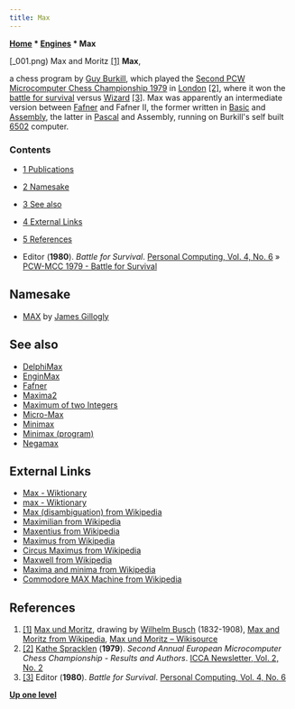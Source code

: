 ```yaml
---
title: Max
---
```

**[Home](Home "Home") \* [Engines](Engines "Engines") \* Max**



[_001.png) Max and Moritz <a id="cite-note-1" href="#cite-ref-1">[1]</a>
**Max**,  

a chess program by [Guy Burkill](index.php?title=Guy_Burkill&action=edit&redlink=1 "Guy Burkill (page does not exist)"), which played the [Second PCW Microcomputer Chess Championship 1979](PCW-MCC_1979 "PCW-MCC 1979") in [London](https://en.wikipedia.org/wiki/London) <a id="cite-note-2" href="#cite-ref-2">[2]</a>, where it won the [battle for survival](PCW-MCC_1979#Battle "PCW-MCC 1979") versus [Wizard](Wizard "Wizard") <a id="cite-note-3" href="#cite-ref-3">[3]</a>. Max was apparently an intermediate version between [Fafner](index.php?title=Fafner&action=edit&redlink=1 "Fafner (page does not exist)") and Fafner II, the former written in [Basic](Basic "Basic") and [Assembly](Assembly "Assembly"), the latter in [Pascal](Pascal "Pascal") and Assembly, running on Burkill's self built [6502](6502 "6502") computer. 



### Contents


* [1 Publications](#publications)
* [2 Namesake](#namesake)
* [3 See also](#see-also)
* [4 External Links](#external-links)
* [5 References](#references)






* Editor (**1980**). *Battle for Survival*. [Personal Computing, Vol. 4, No. 6](Personal_Computing#4_6 "Personal Computing") » [PCW-MCC 1979 - Battle for Survival](PCW-MCC_1979#Battle "PCW-MCC 1979")


## Namesake


* [MAX](MAX_(Gillogly) "MAX (Gillogly)") by [James Gillogly](James_Gillogly "James Gillogly")


## See also


* [DelphiMax](DelphiMax "DelphiMax")
* [EnginMax](EnginMax "EnginMax")
* [Fafner](index.php?title=Fafner&action=edit&redlink=1 "Fafner (page does not exist)")
* [Maxima2](Maxima2 "Maxima2")
* [Maximum of two Integers](Avoiding_Branches#Max "Avoiding Branches")
* [Micro-Max](Micro-Max "Micro-Max")
* [Minimax](Minimax "Minimax")
* [Minimax (program)](Minimax_(program) "Minimax (program)")
* [Negamax](Negamax "Negamax")


## External Links


* [Max - Wiktionary](https://en.wiktionary.org/wiki/Max)
* [max - Wiktionary](https://en.wiktionary.org/wiki/max)
* [Max (disambiguation) from Wikipedia](https://en.wikipedia.org/wiki/Max)
* [Maximilian from Wikipedia](https://en.wikipedia.org/wiki/Maximilian)
* [Maxentius from Wikipedia](https://en.wikipedia.org/wiki/Maxentius)
* [Maximus from Wikipedia](https://en.wikipedia.org/wiki/Maximus)
* [Circus Maximus from Wikipedia](https://en.wikipedia.org/wiki/Circus_Maximus)
* [Maxwell from Wikipedia](https://en.wikipedia.org/wiki/Maxwell)
* [Maxima and minima from Wikipedia](https://en.wikipedia.org/wiki/Maxima_and_minima)
* [Commodore MAX Machine from Wikipedia](https://en.wikipedia.org/wiki/Commodore_MAX_Machine)


## References


1. <a id="cite-ref-1" href="#cite-note-1">[1]</a> [Max und Moritz](https://en.wikipedia.org/wiki/File:Max_und_Moritz.JPG), drawing by [Wilhelm Busch](https://en.wikipedia.org/wiki/Wilhelm_Busch) (1832-1908), [Max and Moritz from Wikipedia](https://en.wikipedia.org/wiki/Max_and_Moritz), [Max und Moritz – Wikisource](https://de.wikisource.org/wiki/Max_und_Moritz)
2. <a id="cite-ref-2" href="#cite-note-2">[2]</a> [Kathe Spracklen](Kathe_Spracklen "Kathe Spracklen") (**1979**). *Second Annual European Microcomputer Chess Championship - Results and Authors*. [ICCA Newsletter, Vol. 2, No. 2](ICGA_Journal#2_2 "ICGA Journal")
3. <a id="cite-ref-3" href="#cite-note-3">[3]</a> Editor (**1980**). *Battle for Survival*. [Personal Computing, Vol. 4, No. 6](Personal_Computing#4_6 "Personal Computing")

**[Up one level](Engines "Engines")**







 
